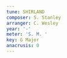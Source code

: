 ```yaml
---
tune: SHIRLAND
composer: S. Stanley
arranger: C. Wesley
year: '-'
meter: 'S. M. '
key: G Major
anacrusis: 0
---
```

